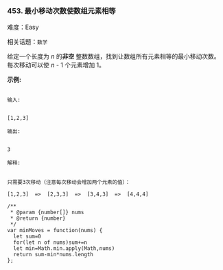 ### 453. 最小移动次数使数组元素相等

难度：Easy

相关话题：`数学`

给定一个长度为 *n*  的**非空** 整数数组，找到让数组所有元素相等的最小移动次数。每次移动可以使 *n*  - 1 个元素增加 1。



**示例:** 



```

输入:


[1,2,3]

输出:


3

解释:


只需要3次移动（注意每次移动会增加两个元素的值）：

[1,2,3]  =>  [2,3,3]  =>  [3,4,3]  =>  [4,4,4]
```

```
/**
 * @param {number[]} nums
 * @return {number}
 */
var minMoves = function(nums) {
  let sum=0
  for(let n of nums)sum+=n
  let min=Math.min.apply(Math,nums)
  return sum-min*nums.length
};
```

